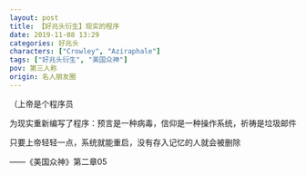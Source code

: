 ```yaml
---
layout: post
title: 【好兆头衍生】现实的程序
date: 2019-11-08 13:29
categories: 好兆头
characters: ["Crowley", "Aziraphale"]
tags: ["好兆头衍生", "美国众神"]
pov: 第三人称
origin: 名人朋友圈
---
```


（上帝是个程序员

为现实重新编写了程序：预言是一种病毒，信仰是一种操作系统，祈祷是垃圾邮件

只要上帝轻轻一点，系统就能重启，没有存入记忆的人就会被删除

——《美国众神》第二章05
